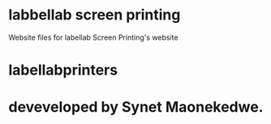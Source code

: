# labbellab screen printing

Website files for labellab Screen Printing's website

# labellabprinters

# deveveloped by Synet Maonekedwe.

